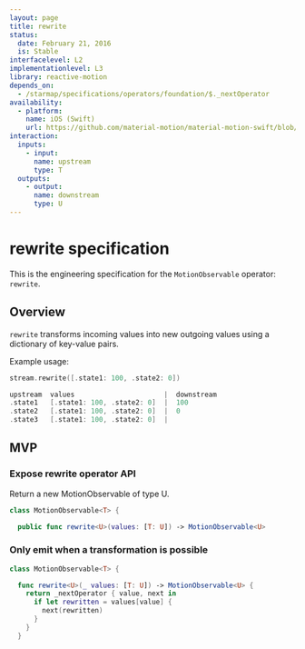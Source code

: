 ```yaml
---
layout: page
title: rewrite
status:
  date: February 21, 2016
  is: Stable
interfacelevel: L2
implementationlevel: L3
library: reactive-motion
depends_on:
  - /starmap/specifications/operators/foundation/$._nextOperator
availability:
  - platform:
    name: iOS (Swift)
    url: https://github.com/material-motion/material-motion-swift/blob/develop/src/operators/rewrite.swift
interaction:
  inputs:
    - input:
      name: upstream
      type: T
  outputs:
    - output:
      name: downstream
      type: U
---
```


# rewrite specification

This is the engineering specification for the `MotionObservable` operator: `rewrite`.

## Overview

`rewrite` transforms incoming values into new outgoing values using a dictionary of key-value pairs.

Example usage:

```swift
stream.rewrite([.state1: 100, .state2: 0])

upstream  values                      |  downstream
.state1   [.state1: 100, .state2: 0]  |  100
.state2   [.state1: 100, .state2: 0]  |  0
.state3   [.state1: 100, .state2: 0]  |  
```

## MVP

### Expose rewrite operator API

Return a new MotionObservable of type U.

```swift
class MotionObservable<T> {

  public func rewrite<U>(values: [T: U]) -> MotionObservable<U>
```

### Only emit when a transformation is possible

```swift
class MotionObservable<T> {

  func rewrite<U>(_ values: [T: U]) -> MotionObservable<U> {
    return _nextOperator { value, next in
      if let rewritten = values[value] {
        next(rewritten)
      }
    }
  }
```

